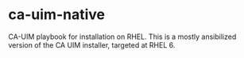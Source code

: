 # ca-uim-native
CA-UIM playbook for installation on RHEL.  This is a mostly ansibilized version of the CA UIM installer, targeted at RHEL 6.  
